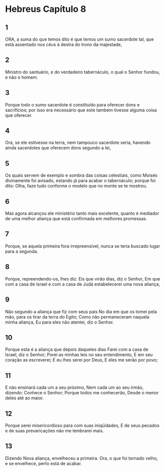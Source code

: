 # Hebreus Capítulo 8

## 1
ORA, a suma do que temos dito é que temos um sumo sacerdote tal, que está assentado nos céus à destra do trono da majestade,

## 2
Ministro do santuário, e do verdadeiro tabernáculo, o qual o Senhor fundou, e não o homem.

## 3
Porque todo o sumo sacerdote é constituído para oferecer dons e sacrifícios; por isso era necessário que este também tivesse alguma coisa que oferecer.

## 4
Ora, se ele estivesse na terra, nem tampouco sacerdote seria, havendo ainda sacerdotes que oferecem dons segundo a lei,

## 5
Os quais servem de exemplo e sombra das coisas celestiais, como Moisés divinamente foi avisado, estando já para acabar o tabernáculo; porque foi dito: Olha, faze tudo conforme o modelo que no monte se te mostrou.

## 6
Mas agora alcançou ele ministério tanto mais excelente, quanto é mediador de uma melhor aliança que está confirmada em melhores promessas.

## 7
Porque, se aquela primeira fora irrepreensível, nunca se teria buscado lugar para a segunda.

## 8
Porque, repreendendo-os, lhes diz: Eis que virão dias, diz o Senhor, Em que com a casa de Israel e com a casa de Judá estabelecerei uma nova aliança,

## 9
Não segundo a aliança que fiz com seus pais No dia em que os tomei pela mão, para os tirar da terra do Egito; Como não permaneceram naquela minha aliança, Eu para eles não atentei, diz o Senhor.

## 10
Porque esta é a aliança que depois daqueles dias Farei com a casa de Israel, diz o Senhor; Porei as minhas leis no seu entendimento, E em seu coração as escreverei; E eu lhes serei por Deus, E eles me serão por povo;

## 11
E não ensinará cada um a seu próximo, Nem cada um ao seu irmão, dizendo: Conhece o Senhor; Porque todos me conhecerão, Desde o menor deles até ao maior.

## 12
Porque serei misericordioso para com suas iniqüidades, E de seus pecados e de suas prevaricações não me lembrarei mais.

## 13
Dizendo Nova aliança, envelheceu a primeira. Ora, o que foi tornado velho, e se envelhece, perto está de acabar.

